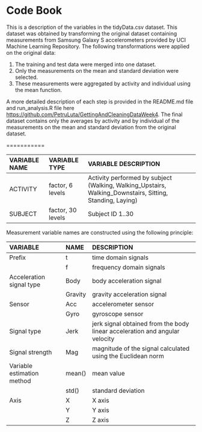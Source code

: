 Code Book
===========

This is a description of the variables in the tidyData.csv dataset. This dataset was obtained by transforming the original dataset containing measurements from Samsung Galaxy S accelerometers provided by UCI Machine Learning Repository. The following transformations were applied on the original data:

1. The training and test data were merged into one dataset.
2. Only the measurements on the mean and standard deviation were selected.
3. These measurements were aggregated by activity and individual using the mean function.

A more detailed description of each step is provided in the README.md file and run_analysis.R file here https://github.com/PetruLuta/GettingAndCleaningDataWeek4.
The final dataset contains only the averages by activity and by individual of the measurements on the mean and standard deviation from the original dataset.

===========

| VARIABLE NAME    | VARIABLE TYPE       | VARIABLE DESCRIPTION                                                                                     |
| :--------------- |:--------------------| :--------------------------------------------------------------------------------------------------------|
| ACTIVITY         | factor, 6 levels    | Activity performed by subject (Walking, Walking_Upstairs, Walking_Downstairs, Sitting, Standing, Laying) |
| SUBJECT          | factor, 30 levels   | Subject ID 1..30                                                                                         |

Measurement variable names are constructed using the following principle:

| VARIABLE                     | NAME        | DESCRIPTION                                                                 |
| :--------------------------- |:------------| :---------------------------------------------------------------------------|
| Prefix                       | t           | time domain signals                                                         |
|                              | f           | frequency domain signals                                                    |
| Acceleration signal type     | Body        | body acceleration signal                                                    |
|                              | Gravity     | gravity acceleration signal                                                 |
| Sensor                       | Acc         | accelerometer sensor                                                        |
|                              | Gyro        | gyroscope sensor                                                            |
| Signal type                  | Jerk        | jerk signal obtained from the body linear acceleration and angular velocity |
| Signal strength              | Mag         | magnitude of the signal calculated using the Euclidean norm                 |
| Variable estimation method   | mean()      | mean value                                                                  |
|                              | std()       | standard deviation                                                          |
| Axis                         | X           | X axis                                                                      |
|                              | Y           | Y axis                                                                      |
|                              | Z           | Z axis                                                                      |
								

